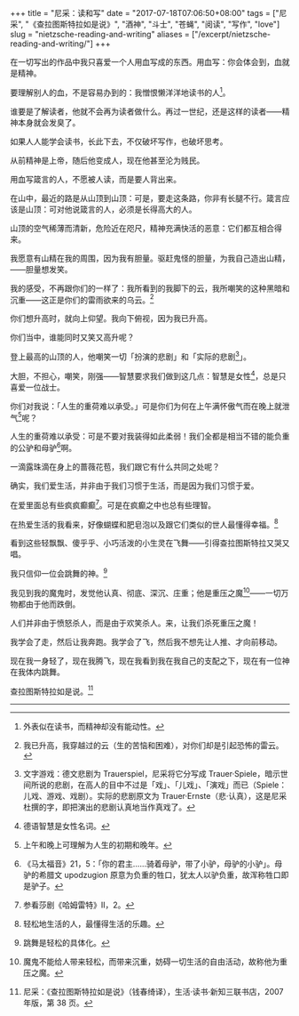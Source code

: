 +++
title = "尼采：读和写"
date = "2017-07-18T07:06:50+08:00"
tags = ["尼采", "《查拉图斯特拉如是说》", "酒神", "斗士", "苍蝇", "阅读", "写作", "love"]
slug = "nietzsche-reading-and-writing"
aliases = ["/excerpt/nietzsche-reading-and-writing/"]
+++

在一切写出的作品中我只喜爱一个人用血写成的东西。用血写：你会体会到，血就是精神。

要理解别人的血，不是容易办到的：我憎恨懒洋洋地读书的人[^1]。

谁要是了解读者，他就不会再为读者做什么。再过一世纪，还是这样的读者——精神本身就会发臭了。

如果人人能学会读书，长此下去，不仅破坏写作，也破坏思考。

从前精神是上帝，随后他变成人，现在他甚至沦为贱民。

用血写箴言的人，不愿被人读，而是要人背出来。

在山中，最近的路是从山顶到山顶：可是，要走这条路，你非有长腿不行。箴言应该是山顶：可对他说箴言的人，必须是长得高大的人。

山顶的空气稀薄而清新，危险近在咫尺，精神充满快活的恶意：它们都互相合得来。

我愿意有山精在我的周围，因为我有胆量。驱赶鬼怪的胆量，为我自己造出山精，——胆量想发笑。

我的感受，不再跟你们的一样了：我所看到的我脚下的云，我所嘲笑的这种黑暗和沉重——这正是你们的雷雨欲来的乌云。[^2]

你们想升高时，就向上仰望。我向下俯视，因为我已升高。

你们当中，谁能同时又笑又高升呢？

登上最高的山顶的人，他嘲笑一切「扮演的悲剧」和「实际的悲剧[^3]」。

大胆，不担心，嘲笑，刚强——智慧要求我们做到这几点：智慧是女性[^4]，总是只喜爱一位战士。

你们对我说：「人生的重荷难以承受。」可是你们为何在上午满怀傲气而在晚上就泄气[^5]呢？

人生的重荷难以承受：可是不要对我装得如此柔弱！我们全都是相当不错的能负重的公驴和母驴[^6]啊。

一滴露珠滴在身上的蔷薇花苞，我们跟它有什么共同之处呢？

确实，我们爱生活，并非由于我们习惯于生活，而是因为我们习惯于爱。

在爱里面总有些疯疯癫癫[^7]。可是在疯癫之中也总有些理智。

在热爱生活的我看来，好像蝴蝶和肥皂泡以及跟它们类似的世人最懂得幸福。[^8]

看到这些轻飘飘、傻乎乎、小巧活泼的小生灵在飞舞——引得查拉图斯特拉又哭又唱。

我只信仰一位会跳舞的神。[^9]

我见到我的魔鬼时，发觉他认真、彻底、深沉、庄重；他是重压之魔[^10]——一切万物都由于他而跌倒。

人们并非由于愤怒杀人，而是由于欢笑杀人。来，让我们杀死重压之魔！

我学会了走，然后让我奔跑。我学会了飞，然后我不想先让人推、才向前移动。

现在我一身轻了，现在我腾飞，现在我看到我在我自己的支配之下，现在有一位神在我体内跳舞。

查拉图斯特拉如是说。[^11]

---

[^1]: 外表似在读书，而精神却没有能动性。
[^2]: 我已升高，我穿越过的云（生的苦恼和困难），对你们却是引起恐怖的雷云。
[^3]: 文字游戏：德文悲剧为 Trauerspiel，尼采将它分写成 Trauer·Spiele，暗示世间所说的悲剧，在高人的目中不过是「戏」、「儿戏」、「演戏」而已（Spiele：儿戏、游戏、戏剧）。实际的悲剧原文为 Trauer·Ernste（悲·认真），这是尼采杜撰的字，即把演出的悲剧认真地当作真戏了。
[^4]: 德语智慧是女性名词。
[^5]: 上午和晚上可理解为人生的初期和晚年。
[^6]: 《马太福音》21，5：「你的君主……骑着母驴，带了小驴，母驴的小驴」。母驴的希腊文 upodzugion 原意为负重的牲口，犹太人以驴负重，故浑称牲口即是驴子。
[^7]: 参看莎剧《哈姆雷特》Ⅱ，2。
[^8]: 轻松地生活的人，最懂得生活的乐趣。
[^9]: 跳舞是轻松的具体化。
[^10]: 魔鬼不能给人带来轻松，而带来沉重，妨碍一切生活的自由活动，故称他为重压之魔。
[^11]: 尼采：《查拉图斯特拉如是说》（钱春绮译），生活·读书·新知三联书店，2007 年版，第 38 页。

